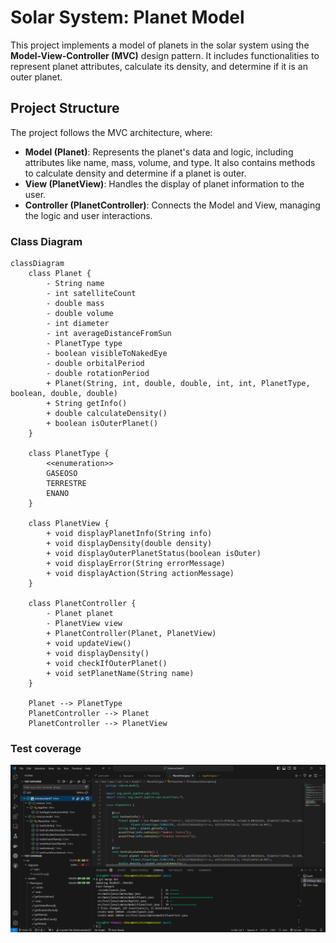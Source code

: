 # Solar System: Planet Model

This project implements a model of planets in the solar system using the **Model-View-Controller (MVC)** design pattern. It includes functionalities to represent planet attributes, calculate its density, and determine if it is an outer planet.

## Project Structure

The project follows the MVC architecture, where:

- **Model (Planet)**: Represents the planet's data and logic, including attributes like name, mass, volume, and type. It also contains methods to calculate density and determine if a planet is outer.
- **View (PlanetView)**: Handles the display of planet information to the user.
- **Controller (PlanetController)**: Connects the Model and View, managing the logic and user interactions.

### Class Diagram

```mermaid
classDiagram
    class Planet {
        - String name
        - int satelliteCount
        - double mass
        - double volume
        - int diameter
        - int averageDistanceFromSun
        - PlanetType type
        - boolean visibleToNakedEye
        - double orbitalPeriod
        - double rotationPeriod
        + Planet(String, int, double, double, int, int, PlanetType, boolean, double, double)
        + String getInfo()
        + double calculateDensity()
        + boolean isOuterPlanet()
    }

    class PlanetType {
        <<enumeration>>
        GASEOSO
        TERRESTRE
        ENANO
    }

    class PlanetView {
        + void displayPlanetInfo(String info)
        + void displayDensity(double density)
        + void displayOuterPlanetStatus(boolean isOuter)
        + void displayError(String errorMessage)
        + void displayAction(String actionMessage)
    }

    class PlanetController {
        - Planet planet
        - PlanetView view
        + PlanetController(Planet, PlanetView)
        + void updateView()
        + void displayDensity()
        + void checkIfOuterPlanet()
        + void setPlanetName(String name)
    }

    Planet --> PlanetType
    PlanetController --> Planet
    PlanetController --> PlanetView
```
### Test coverage

<img src="./src/images/PlanetCoverage.png" title="coverage report" alt="coverage report"/>
